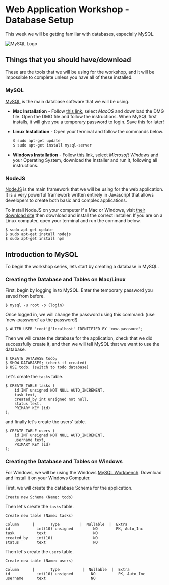 # Web Application Workshop - Database Setup

This week we will be getting familiar with databases, especially MySQL.

![MySQL Logo][mysql-logo]

## Things that you should have/download

These are the tools that we will be using for the workshop, and it will be impossible to complete unless you have all of these installed.

### MySQL
[MySQL][mysql] is the main database software that we will be using.

* **Mac Installation** - Follow [this link][mysql-mac], select *MacOS* and download the DMG file. Open the DMG file and follow the instructions. When MySQL first installs, it will give you a temporary password to login. Save this for later!

* **Linux Installation** - Open your terminal and follow the commands below.
    ```
    $ sudo apt-get update
    $ sudo apt-get install mysql-server
    ```

* **Windows Installation** - Follow [this link][mysql-windows], select *Microsoft Windows* and your Operating System, download the Installer and run it, following all instructions.

### NodeJS
[NodeJS][node] is the main framework that we will be using for the web application. It is a very powerful framework written entirely in Javascript that allows developers to create both basic and complex applications.

To install NodeJS on your computer if a Mac or Windows, visit [their download site][node-download] then download and install the correct installer. If you are on a Linux computer, open your terminal and run the command below.

```
$ sudo apt-get update
$ sudo apt-get install nodejs
$ sudo apt-get install npm
```

## Introduction to MySQL

To begin the workshop series, lets start by creating a database in MySQL.

### Creating the Database and Tables on Mac/Linux

First, begin by logging in to MySQL. Enter the temporary password you saved from before.
```
$ mysql -u root -p (login)
```
Once logged in, we will change the password using this command: (use 'new-password' as the password!)
```
$ ALTER USER 'root'@'localhost' IDENTIFIED BY 'new-password';
```

Then we will create the database for the application, check that we did successfully create it, and then we will tell MySQL that we want to use the database.

```
$ CREATE DATABASE todo;
$ SHOW DATABASES; (check if created)
$ USE todo; (switch to todo database)
```

Let's create the `tasks` table.

```
$ CREATE TABLE tasks (
    id INT unsigned NOT NULL AUTO_INCREMENT,
    task text,
    created_by int unsigned not null,
    status text,
    PRIMARY KEY (id)
);
```

and finally let's create the users' table.

```
$ CREATE TABLE users (
    id INT unsigned NOT NULL AUTO_INCREMENT,
    username text,
    PRIMARY KEY (id)
);
```

### Creating the Database and Tables on Windows

For Windows, we will be using the Windows [MySQL Workbench][workbench]. Download and install it on your Windows Computer.

First, we will create the database Schema for the application.

```
Create new Schema (Name: todo)
```

Then let's create the `tasks` table.

```
Create new table (Name: tasks)

Column      |       Type         |  Nullable  |  Extra
id            int(10) unsigned         NO        PK, Auto_Inc
task          text                     NO          
created_by    int(10)                  NO
status        text                     NO
```

Then let's create the `users` table.

```
Create new table (Name: users)

Column      |       Type          |  Nullable  |  Extra
id            int(10) unsigned        NO          PK, Auto_Inc
username      text                    NO
```


[mysql]: https://www.mysql.com/
[mysql-mac]: https://dev.mysql.com/downloads/mysql/
[mysql-windows]: http://dev.mysql.com/downloads/installer/
[node]: https://nodejs.org/en/
[node-download]: https://nodejs.org/en/download/
[workbench]: https://www.mysql.com/products/workbench/
[mysql-logo]: https://upload.wikimedia.org/wikipedia/en/thumb/6/62/MySQL.svg/1200px-MySQL.svg.png
